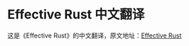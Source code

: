 # Effective Rust 中文翻译

这是《Effective Rust》的中文翻译，原文地址：[Effective Rust](https://www.lurklurk.org/effective-rust/)